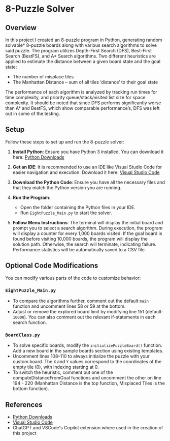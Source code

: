 # 8-Puzzle Solver

## Overview
In this project I created an 8-puzzle program in Python, generating random solvable* 8-puzzle boards along with various search algorithms to solve said puzzle. The program utilizes Depth-First Search (DFS), Best-First Search (BestFS), and A* Search algorithms. Two different heuristics are applied to estimate the distance between a given board state and the goal state: 
   - The number of misplace tiles
   - The Manhattan Distance – sum of all tiles ‘distance’ to their goal state
   
The performance of each algorithm is analyzed by tracking run times for time complexity, and priority queue/stack/visited list size for space complexity. It should be noted that since DFS performs significantly worse than A* and BestFS, which show comparable performance’s, DFS was left out in some of the testing.


## Setup
Follow these steps to set up and run the 8-puzzle solver:

1. **Install Python**: Ensure you have Python 3 installed. You can download it here: [Python Downloads](https://www.python.org/downloads/)
   
2. **Get an IDE**: It is recommended to use an IDE like Visual Studio Code for easier navigation and execution. Download it here: [Visual Studio Code](https://code.visualstudio.com/download)
   
3. **Download the Python Code**: Ensure you have all the necessary files and that they match the Python version you are running.
   
4. **Run the Program**:
   - Open the folder containing the Python files in your IDE.
   - Run `EightPuzzle_Main.py` to start the solver.
   
5. **Follow Menu Instructions**: The terminal will display the initial board and prompt you to select a search algorithm. During execution, the program will display a counter for every 1,000 boards visited. If the goal board is found before visiting 10,000 boards, the program will display the solution path. Otherwise, the search will terminate, indicating failure. Performance statistics will be automatically saved to a CSV file.

## Optional Code Modifications
You can modify various parts of the code to customize behavior:

### `EightPuzzle_Main.py`
- To compare the algorithms further, comment out the default `main` function and uncomment lines 58 or 59 at the bottom.
- Adjust or remove the explored board limit by modifying line 151 (default: `10000`). You can also comment out the relevant if-statements in each search function.

### `BoardClass.py`
- To solve specific boards, modify the `initializePuzzleBoard()` function. Add a new board in the sample boards section using existing templates.
- Uncomment lines 108–110 to always initialize the puzzle with your custom board. The `X` and `Y` values correspond to the coordinates of the empty tile (0), with indexing starting at 0.
- To switch the heuristic, comment out one of the computeDistanceFromGoal functions and uncomment the other on line 194 - 220 (Manhattan Distance is the top function, Misplaced Tiles is the bottom function).

## References
- [Python Downloads](https://www.python.org/downloads/)
- [Visual Studio Code](https://code.visualstudio.com/download)
- ChatGPT and VSCode's Copilot extension where used in the creation of this project

